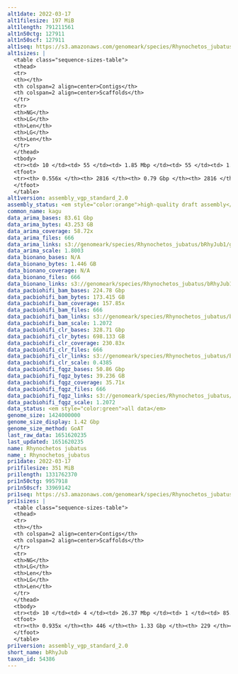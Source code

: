```yaml
---
alt1date: 2022-03-17
alt1filesize: 197 MiB
alt1length: 791211561
alt1n50ctg: 127911
alt1n50scf: 127911
alt1seq: https://s3.amazonaws.com/genomeark/species/Rhynochetos_jubatus/bRhyJub1/assembly_vgp_standard_2.0/bRhyJub1.alt.asm.20220317.fasta.gz
alt1sizes: |
  <table class="sequence-sizes-table">
  <thead>
  <tr>
  <th></th>
  <th colspan=2 align=center>Contigs</th>
  <th colspan=2 align=center>Scaffolds</th>
  </tr>
  <tr>
  <th>NG</th>
  <th>LG</th>
  <th>Len</th>
  <th>LG</th>
  <th>Len</th>
  </tr>
  </thead>
  <tbody>
  <tr><td> 10 </td><td> 55 </td><td> 1.85 Mbp </td><td> 55 </td><td> 1.85 Mbp </td></tr>  <tr><td> 20 </td><td> 155 </td><td> 1.16 Mbp </td><td> 155 </td><td> 1.16 Mbp </td></tr>  <tr><td> 30 </td><td> 309 </td><td> 0.75 Mbp </td><td> 309 </td><td> 0.75 Mbp </td></tr>  <tr><td> 40 </td><td> 553 </td><td> 453.03 Kbp </td><td> 553 </td><td> 453.03 Kbp </td></tr>  <tr style="background-color:#cccccc;"><td> 50 </td><td> 1096 </td><td> 127.91 Kbp </td><td> 1096 </td><td> 127.91 Kbp </td></tr>  <tr><td> 60 </td><td> 0 </td><td>  </td><td> 0 </td><td>  </td></tr>  <tr><td> 70 </td><td> 0 </td><td>  </td><td> 0 </td><td>  </td></tr>  <tr><td> 80 </td><td> 0 </td><td>  </td><td> 0 </td><td>  </td></tr>  <tr><td> 90 </td><td> 0 </td><td>  </td><td> 0 </td><td>  </td></tr>  <tr><td> 100 </td><td> 0 </td><td>  </td><td> 0 </td><td>  </td></tr>  </tbody>
  <tfoot>
  <tr><th> 0.556x </th><th> 2816 </th><th> 0.79 Gbp </th><th> 2816 </th><th> 0.79 Gbp </th></tr>
  </tfoot>
  </table>
alt1version: assembly_vgp_standard_2.0
assembly_status: <em style="color:orange">high-quality draft assembly</em>
common_name: kagu
data_arima_bases: 83.61 Gbp
data_arima_bytes: 43.253 GB
data_arima_coverage: 58.72x
data_arima_files: 666
data_arima_links: s3://genomeark/species/Rhynochetos_jubatus/bRhyJub1/genomic_data/arima/<br>
data_arima_scale: 1.8003
data_bionano_bases: N/A
data_bionano_bytes: 1.446 GB
data_bionano_coverage: N/A
data_bionano_files: 666
data_bionano_links: s3://genomeark/species/Rhynochetos_jubatus/bRhyJub1/genomic_data/bionano/<br>
data_pacbiohifi_bam_bases: 224.78 Gbp
data_pacbiohifi_bam_bytes: 173.415 GB
data_pacbiohifi_bam_coverage: 157.85x
data_pacbiohifi_bam_files: 666
data_pacbiohifi_bam_links: s3://genomeark/species/Rhynochetos_jubatus/bRhyJub1/genomic_data/pacbio_hifi/<br>
data_pacbiohifi_bam_scale: 1.2072
data_pacbiohifi_clr_bases: 328.71 Gbp
data_pacbiohifi_clr_bytes: 698.133 GB
data_pacbiohifi_clr_coverage: 230.83x
data_pacbiohifi_clr_files: 666
data_pacbiohifi_clr_links: s3://genomeark/species/Rhynochetos_jubatus/bRhyJub1/genomic_data/pacbio_hifi/<br>
data_pacbiohifi_clr_scale: 0.4385
data_pacbiohifi_fqgz_bases: 50.86 Gbp
data_pacbiohifi_fqgz_bytes: 39.236 GB
data_pacbiohifi_fqgz_coverage: 35.71x
data_pacbiohifi_fqgz_files: 666
data_pacbiohifi_fqgz_links: s3://genomeark/species/Rhynochetos_jubatus/bRhyJub1/genomic_data/pacbio_hifi/<br>
data_pacbiohifi_fqgz_scale: 1.2072
data_status: <em style="color:green">all data</em>
genome_size: 1424000000
genome_size_display: 1.42 Gbp
genome_size_method: GoAT
last_raw_data: 1651620235
last_updated: 1651620235
name: Rhynochetos jubatus
name_: Rhynochetos_jubatus
pri1date: 2022-03-17
pri1filesize: 351 MiB
pri1length: 1331762370
pri1n50ctg: 9957918
pri1n50scf: 33969142
pri1seq: https://s3.amazonaws.com/genomeark/species/Rhynochetos_jubatus/bRhyJub1/assembly_vgp_standard_2.0/bRhyJub1.pri.asm.20220317.fasta.gz
pri1sizes: |
  <table class="sequence-sizes-table">
  <thead>
  <tr>
  <th></th>
  <th colspan=2 align=center>Contigs</th>
  <th colspan=2 align=center>Scaffolds</th>
  </tr>
  <tr>
  <th>NG</th>
  <th>LG</th>
  <th>Len</th>
  <th>LG</th>
  <th>Len</th>
  </tr>
  </thead>
  <tbody>
  <tr><td> 10 </td><td> 4 </td><td> 26.37 Mbp </td><td> 1 </td><td> 85.07 Mbp </td></tr>  <tr><td> 20 </td><td> 10 </td><td> 23.31 Mbp </td><td> 3 </td><td> 79.11 Mbp </td></tr>  <tr><td> 30 </td><td> 17 </td><td> 16.80 Mbp </td><td> 5 </td><td> 56.47 Mbp </td></tr>  <tr><td> 40 </td><td> 26 </td><td> 13.99 Mbp </td><td> 8 </td><td> 42.15 Mbp </td></tr>  <tr style="background-color:#cccccc;"><td> 50 </td><td> 39 </td><td style="background-color:#88ff88;"> 9.96 Mbp </td><td> 11 </td><td style="background-color:#88ff88;"> 33.97 Mbp </td></tr>  <tr><td> 60 </td><td> 56 </td><td> 7.10 Mbp </td><td> 17 </td><td> 20.61 Mbp </td></tr>  <tr><td> 70 </td><td> 83 </td><td> 4.06 Mbp </td><td> 25 </td><td> 14.71 Mbp </td></tr>  <tr><td> 80 </td><td> 129 </td><td> 2.24 Mbp </td><td> 39 </td><td> 6.74 Mbp </td></tr>  <tr><td> 90 </td><td> 228 </td><td> 0.82 Mbp </td><td> 89 </td><td> 1.27 Mbp </td></tr>  <tr><td> 100 </td><td> 0 </td><td>  </td><td> 0 </td><td>  </td></tr>  </tbody>
  <tfoot>
  <tr><th> 0.935x </th><th> 446 </th><th> 1.33 Gbp </th><th> 229 </th><th> 1.33 Gbp </th></tr>
  </tfoot>
  </table>
pri1version: assembly_vgp_standard_2.0
short_name: bRhyJub
taxon_id: 54386
---
```

